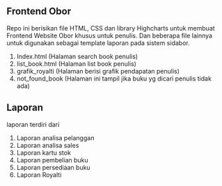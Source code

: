 ## Frontend Obor
Repo ini berisikan file HTML, CSS dan library Highcharts untuk membuat Frontend Website Obor khusus untuk penulis. Dan beberapa file lainnya untuk digunakan sebagai template laporan pada sistem sidabor.

1. Index.html (Halaman search book penulis)
2. list_book.html (Halaman list book penulis)
3. grafik_royalti (Halaman berisi grafik pendapatan penulis)
4. not_found_book (Halaman ini tampil jika buku yg dicari penulis tidak ada)


## Laporan
laporan terdiri dari
1.  Laporan analisa pelanggan
2.  Laporan analisa sales
3.  Laporan kartu stok
4.  Laporan pembelian buku
5.  Laporan persediaan buku
6. Laporan Royalti

